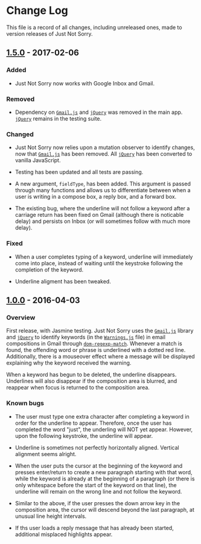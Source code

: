 # Change Log

This file is a record of all changes, including unreleased ones, made to version releases of Just Not Sorry.

## [1.5.0] - 2017-02-06
### Added
- Just Not Sorry now works with Google Inbox and Gmail.

### Removed
- Dependency on [`Gmail.js`] and [`jQuery`] was removed in the main app. [`jQuery`] remains in the testing suite.

### Changed
- Just Not Sorry now relies upon a mutation observer to identify changes, now that [`Gmail.js`] has been removed. All [`jQuery`] has been converted to vanilla JavaScript.

- Testing has been updated and all tests are passing.

- A new argument, `fieldType`, has been added. This argument is passed through many functions and allows us to differentiate between when a user is writing in a compose box, a reply box, and a forward box.

- The existing bug, where the underline will not follow a keyword after a carriage return has been fixed on Gmail (although there is noticable delay) and persists on Inbox (or will sometimes follow with much more delay).

### Fixed
- When a user completes typing of a keyword, underline will immediately come into place, instead of waiting until the keystroke following the completion of the keyword.

- Underline aligment has been tweaked.

## [1.0.0] - 2016-04-03
### Overview
First release, with Jasmine testing. Just Not Sorry uses the [`Gmail.js`] library and [`jQuery`] to identify keywords (in the [`Warnings.js`] file) in email compositions in Gmail through [`dom-regexp-match`]. Whenever a match is found, the offending word or phrase is underlined with a dotted red line. Additionally, there is a mouseover effect where a message will be displayed explaining why the keyword received the warning.

When a keyword has begun to be deleted, the underline disappears. Underlines will also disappear if the composition area is blurred, and reappear when focus is returned to the composition area.

### Known bugs
- The user must type one extra character after completing a keyword in order for the underline to appear. Therefore, once the user has completed the word "just", the underling will NOT yet appear. However, upon the following keystroke, the underline will appear.

- Underline is sometimes not perfectly horizontally aligned. Vertical alignment seems alright.

- When the user puts the cursor at the beginning of the keyword and presses enter/return to create a new paragraph starting with that word, while the keyword is already at the beginning of a paragraph (or there is only whitespace before the start of the keyword on that line), the underline will remain on the wrong line and not follow the keyword.

- Similar to the above, if the user presses the down arrow key in the composition area, the cursor will descend beyond the last paragraph, at unusual line height intervals.

- If ths user loads a reply message that has already been started, additional misplaced highlights appear.

[1.5.0]: https://github.com/cyrusinnovation/just-not-sorry
[1.0.0]: https://github.com/defmethodinc/just-not-sorry/releases/tag/v1.0.0
[`Gmail.js`]: https://github.com/KartikTalwar/gmail.js/tree/master
[`jQuery`]: https://jquery.com/
[`warnings.js`]: https://github.com/cyrusinnovation/just-not-sorry/blob/master/src/Warnings.js
[`dom-regexp-match`]: https://github.com/webmodules/dom-regexp-match
